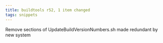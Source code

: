 ```yaml
---
title: buildtools r52, 1 item changed
tags: snippets
---
```


Remove sections of UpdateBuildVersionNumbers.sh made redundant by new system
